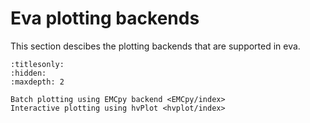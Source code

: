 # Eva plotting backends

This section descibes the plotting backends that are supported in eva.

```{toctree}
:titlesonly:
:hidden:
:maxdepth: 2

Batch plotting using EMCpy backend <EMCpy/index>
Interactive plotting using hvPlot <hvplot/index>
```
